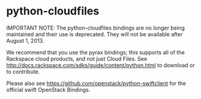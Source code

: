 python-cloudfiles
=================

IMPORTANT NOTE:
The python-cloudfiles bindings are no longer being maintained and their
use is deprecated. They will not be available after August 1, 2013.

We recommend that you use the pyrax bindings; this supports
all of the Rackspace cloud products, and not just Cloud Files.
See http://docs.rackspace.com/sdks/guide/content/python.html to download or to contribute.


Please also see https://github.com/openstack/python-swiftclient for the official swift OpenStack Bindings.
